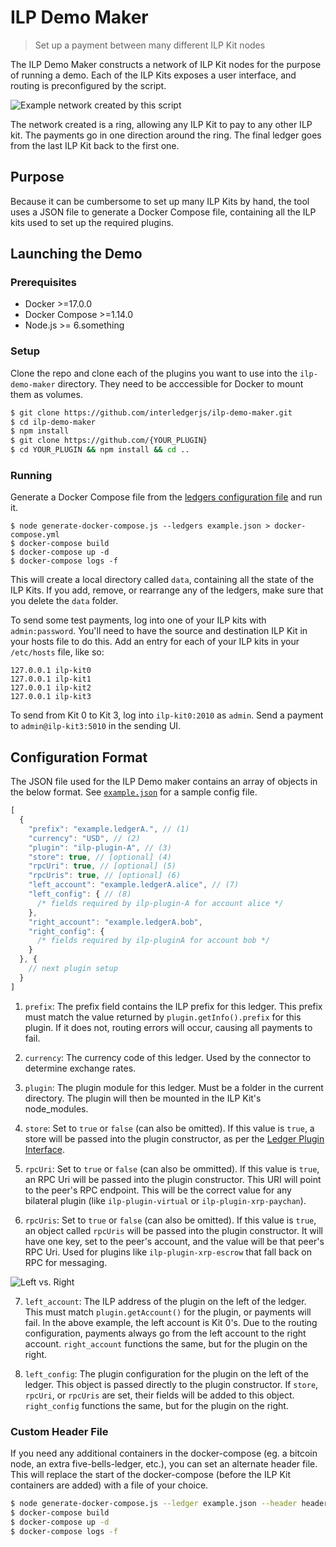 # ILP Demo Maker
> Set up a payment between many different ILP Kit nodes

The ILP Demo Maker constructs a network of ILP Kit nodes for
the purpose of running a demo. Each of the ILP Kits exposes a user interface,
and routing is preconfigured by the script.

![Example network created by this script](https://interledgerjs.github.io/ilp-demo-maker/res/net.svg)

The network created is a ring, allowing any ILP Kit to pay to any other ILP
kit. The payments go in one direction around the ring. The final ledger goes
from the last ILP Kit back to the first one.

## Purpose

Because it can be cumbersome to set up many ILP Kits by hand, the tool uses a
JSON file to generate a Docker Compose file, containing all the ILP kits used
to set up the required plugins.

## Launching the Demo

### Prerequisites

- Docker >=17.0.0
- Docker Compose >=1.14.0
- Node.js >= 6.something

### Setup

Clone the repo and clone each of the plugins you want to use into the `ilp-demo-maker` directory.
They need to be acccessible for Docker to mount them as volumes.

```sh
$ git clone https://github.com/interledgerjs/ilp-demo-maker.git
$ cd ilp-demo-maker
$ npm install
$ git clone https://github.com/{YOUR_PLUGIN}
$ cd YOUR_PLUGIN && npm install && cd ..
```

### Running

Generate a Docker Compose file from the [ledgers configuration file](#configuration-format) and run it.

```
$ node generate-docker-compose.js --ledgers example.json > docker-compose.yml
$ docker-compose build
$ docker-compose up -d
$ docker-compose logs -f
```

This will create a local directory called `data`, containing all the state
of the ILP Kits. If you add, remove, or rearrange any of the ledgers, make
sure that you delete the `data` folder.

To send some test payments, log into one of your ILP kits with `admin:password`.
You'll need to have the source and destination ILP Kit in your hosts file to do
this. Add an entry for each of your ILP kits in your `/etc/hosts` file, like so:

```
127.0.0.1 ilp-kit0
127.0.0.1 ilp-kit1
127.0.0.1 ilp-kit2
127.0.0.1 ilp-kit3
```

To send from Kit 0 to Kit 3, log into `ilp-kit0:2010` as `admin`. Send a payment
to `admin@ilp-kit3:5010` in the sending UI.


## Configuration Format

The JSON file used for the ILP Demo maker contains an array of objects in the
below format. See [`example.json`](./example.json) for a sample config file.

```js
[
  {
    "prefix": "example.ledgerA.", // (1)
    "currency": "USD", // (2)
    "plugin": "ilp-plugin-A", // (3)
    "store": true, // [optional] (4)
    "rpcUri": true, // [optional] (5)
    "rpcUris": true, // [optional] (6)
    "left_account": "example.ledgerA.alice", // (7)
    "left_config": { // (8)
      /* fields required by ilp-plugin-A for account alice */
    },
    "right_account": "example.ledgerA.bob",
    "right_config": {
      /* fields required by ilp-pluginA for account bob */
    }
  }, {
    // next plugin setup
  }
]
```

1. `prefix`: The prefix field contains the ILP prefix for this ledger. This prefix must match the value returned by `plugin.getInfo().prefix` for this plugin. If it does not, routing errors will occur, causing all payments to fail.

2. `currency`: The currency code of this ledger. Used by the connector to determine exchange rates.

3. `plugin`: The plugin module for this ledger. Must be a folder in the current directory. The plugin will then be mounted in the ILP Kit's node_modules.

4. `store`: Set to `true` or `false` (can also be omitted). If this value is `true`, a store will be passed into the plugin constructor, as per the [Ledger Plugin Interface](https://github.com/interledger/rfcs/blob/master/0004-ledger-plugin-interface/0004-ledger-plugin-interface.md#_store).

5. `rpcUri`: Set to `true` or `false` (can also be ommitted). If this value is `true`, an RPC Uri will be passed into the plugin constructor. This URI will point to the peer's RPC endpoint. This will be the correct value for any bilateral plugin (like `ilp-plugin-virtual` or `ilp-plugin-xrp-paychan`).

6. `rpcUris`: Set to `true` or `false` (can also be omitted). If this value is `true`, an object called `rpcUris` will be passed into the plugin constructor. It will have one key, set to the peer's account, and the value will be that peer's RPC Uri. Used for plugins like `ilp-plugin-xrp-escrow` that fall back on RPC for messaging.

![Left vs. Right](https://interledgerjs.github.io/ilp-demo-maker/res/left.svg)

7. `left_account`: The ILP address of the plugin on the left of the ledger. This must match `plugin.getAccount()` for the plugin, or payments will fail. In the above example, the left account is Kit 0's. Due to the routing configuration, payments always go from
the left account to the right account. `right_account` functions the same, but for the plugin on the right.

8. `left_config`: The plugin configuration for the plugin on the left of the ledger. This object is passed directly to the plugin constructor. If `store`, `rpcUri`, or `rpcUris` are set, their fields will be added to this object. `right_config` functions the same, but for the plugin on the right.

### Custom Header File

If you need any additional containers in the docker-compose (eg. a bitcoin
node, an extra five-bells-ledger, etc.), you can set an alternate header file.
This will replace the start of the docker-compose (before the ILP Kit
containers are added) with a file of your choice.

```sh
$ node generate-docker-compose.js --ledger example.json --header header.yml > docker-compose.yml
$ docker-compose build
$ docker-compose up -d
$ docker-compose logs -f
```
